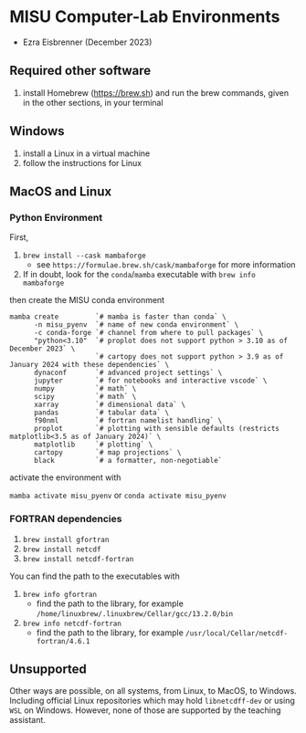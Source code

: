 # MISU Computer-Lab Environments

+ Ezra Eisbrenner (December 2023)

## Required other software

1. install Homebrew (https://brew.sh) and run the brew commands, given in the other sections, in your terminal

## Windows

1. install a Linux in a virtual machine
2. follow the instructions for Linux

## MacOS and Linux

### Python Environment

First,

1. `brew install --cask mambaforge`
   * see `https://formulae.brew.sh/cask/mambaforge` for more information
2. If in doubt, look for the `conda`/`mamba` executable with `brew info mambaforge`

then create the MISU conda environment

```
mamba create         `# mamba is faster than conda` \
      -n misu_pyenv  `# name of new conda environment` \
      -c conda-forge `# channel from where to pull packages` \
      "python<3.10"  `# proplot does not support python > 3.10 as of December 2023` \
                     `# cartopy does not support python > 3.9 as of January 2024 with these dependencies` \
      dynaconf       `# advanced project settings` \
      jupyter        `# for notebooks and interactive vscode` \
      numpy          `# math` \
      scipy          `# math` \
      xarray         `# dimensional data` \
      pandas         `# tabular data` \
      f90nml         `# fortran namelist handling` \
      proplot        `# plotting with sensible defaults (restricts matplotlib<3.5 as of January 2024)` \
      matplotlib     `# plotting` \
      cartopy        `# map projections` \
      black          `# a formatter, non-negotiable`
```

activate the environment with

`mamba activate misu_pyenv` or `conda activate misu_pyenv`

### FORTRAN dependencies

1. `brew install gfortran`
2. `brew install netcdf`
3. `brew install netcdf-fortran`

You can find the path to the executables with

1. `brew info gfortran`
   + find the path to the library, for example `/home/linuxbrew/.linuxbrew/Cellar/gcc/13.2.0/bin`
1. `brew info netcdf-fortran`
   + find the path to the library, for example `/usr/local/Cellar/netcdf-fortran/4.6.1`

## Unsupported

Other ways are possible, on all systems, from Linux, to MacOS, to Windows. Including official Linux repositories which may hold `libnetcdff-dev` or using `WSL` on Windows. However, none of those are supported by the teaching assistant.
